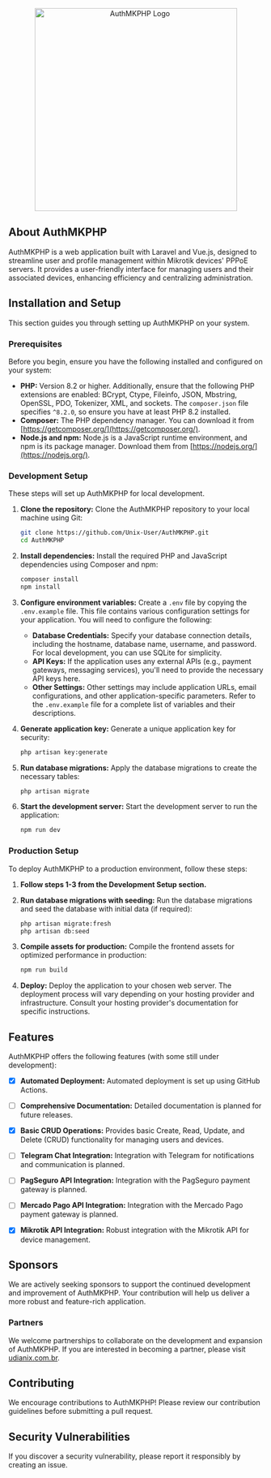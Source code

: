 <p align="center"><a href="https://github.com/Unix-User/AuthMKPHP" target="_blank"><img src="https://user-images.githubusercontent.com/38821945/192930836-6be0ee28-7206-4651-a18c-da7e8ab99a11.svg" width="400" alt="AuthMKPHP Logo"></a></p>

## About AuthMKPHP

AuthMKPHP is a web application built with Laravel and Vue.js, designed to streamline user and profile management within Mikrotik devices' PPPoE servers.  It provides a user-friendly interface for managing users and their associated devices, enhancing efficiency and centralizing administration.

## Installation and Setup

This section guides you through setting up AuthMKPHP on your system.

### Prerequisites

Before you begin, ensure you have the following installed and configured on your system:

* **PHP:** Version 8.2 or higher. Additionally, ensure that the following PHP extensions are enabled: BCrypt, Ctype, Fileinfo, JSON, Mbstring, OpenSSL, PDO, Tokenizer, XML, and sockets. The `composer.json` file specifies `^8.2.0`, so ensure you have at least PHP 8.2 installed.
* **Composer:** The PHP dependency manager.  You can download it from [https://getcomposer.org/](https://getcomposer.org/).
* **Node.js and npm:**  Node.js is a JavaScript runtime environment, and npm is its package manager. Download them from [https://nodejs.org/](https://nodejs.org/).


### Development Setup

These steps will set up AuthMKPHP for local development.

1. **Clone the repository:**  Clone the AuthMKPHP repository to your local machine using Git:
   ```bash
   git clone https://github.com/Unix-User/AuthMKPHP.git
   cd AuthMKPHP
   ```

2. **Install dependencies:** Install the required PHP and JavaScript dependencies using Composer and npm:
   ```bash
   composer install
   npm install
   ```

3. **Configure environment variables:** Create a `.env` file by copying the `.env.example` file. This file contains various configuration settings for your application.  You will need to configure the following:

    * **Database Credentials:**  Specify your database connection details, including the hostname, database name, username, and password.  For local development, you can use SQLite for simplicity.
    * **API Keys:** If the application uses any external APIs (e.g., payment gateways, messaging services), you'll need to provide the necessary API keys here.
    * **Other Settings:**  Other settings may include application URLs, email configurations, and other application-specific parameters.  Refer to the `.env.example` file for a complete list of variables and their descriptions.

4. **Generate application key:** Generate a unique application key for security:
   ```bash
   php artisan key:generate
   ```

5. **Run database migrations:** Apply the database migrations to create the necessary tables:
   ```bash
   php artisan migrate
   ```

6. **Start the development server:** Start the development server to run the application:
   ```bash
   npm run dev
   ```

### Production Setup

To deploy AuthMKPHP to a production environment, follow these steps:

1. **Follow steps 1-3 from the Development Setup section.**

2. **Run database migrations with seeding:** Run the database migrations and seed the database with initial data (if required):
   ```bash
   php artisan migrate:fresh
   php artisan db:seed
   ```

3. **Compile assets for production:** Compile the frontend assets for optimized performance in production:
   ```bash
   npm run build
   ```

4. **Deploy:** Deploy the application to your chosen web server.  The deployment process will vary depending on your hosting provider and infrastructure.  Consult your hosting provider's documentation for specific instructions.


## Features

AuthMKPHP offers the following features (with some still under development):

- [x] **Automated Deployment:** Automated deployment is set up using GitHub Actions.
- [ ] **Comprehensive Documentation:** Detailed documentation is planned for future releases.
- [x] **Basic CRUD Operations:** Provides basic Create, Read, Update, and Delete (CRUD) functionality for managing users and devices.
- [ ] **Telegram Chat Integration:** Integration with Telegram for notifications and communication is planned.
- [ ] **PagSeguro API Integration:** Integration with the PagSeguro payment gateway is planned.
- [ ] **Mercado Pago API Integration:** Integration with the Mercado Pago payment gateway is planned.
- [x] **Mikrotik API Integration:** Robust integration with the Mikrotik API for device management.


## Sponsors

We are actively seeking sponsors to support the continued development and improvement of AuthMKPHP.  Your contribution will help us deliver a more robust and feature-rich application.

### Partners

We welcome partnerships to collaborate on the development and expansion of AuthMKPHP. If you are interested in becoming a partner, please visit [udianix.com.br](udianix.com.br).


## Contributing

We encourage contributions to AuthMKPHP!  Please review our contribution guidelines before submitting a pull request.


## Security Vulnerabilities

If you discover a security vulnerability, please report it responsibly by creating an issue.
